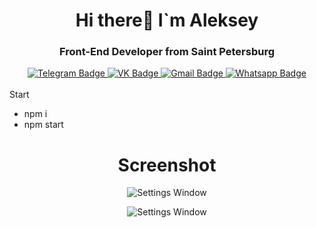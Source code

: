 <div align="center">
<h1>Hi there👋 I`m Aleksey</h1>
<h3>Front-End Developer from Saint Petersburg</h3> 
<div id="badges">
  <a href="https://t.me/volter_2109" >
    <img src="https://img.shields.io/badge/Telegram-blue?style=for-the-badge&logo=telegram&logoColor=white" alt="Telegram Badge"/>
  </a>
  <a href="https://vk.com/tobe2108" >
    <img src="https://img.shields.io/badge/VK-red?style=for-the-badge&logo=VK&logoColor=white" alt="VK Badge"/>
  </a>
  <a href="youen@mail.ru" >
    <img src="https://img.shields.io/badge/Gmail-D14836?style=for-the-badge&logo=gmail&logoColor=white" alt="Gmail Badge"/>
  </a>
   <a href="https://wa.me/79111545758" >
    <img src="https://img.shields.io/badge/WhatsApp-25D366?style=for-the-badge&logo=whatsapp&logoColor=white" alt="Whatsapp Badge"/>
  </a>
</div>

<br>

<div align="start" >
<span>Start</span>
    <ul>
        <li>
            npm i
        </li>
        <li>
        npm start
        </li>
    </ul>
</div>

<div>
<h1>Screenshot</h1>

![Settings Window](https://raw.github.com/voLter-2109/Green-test/main/login.bmp)

![Settings Window](https://raw.github.com/voLter-2109/Green-test/main/main.bmp)
</div>
